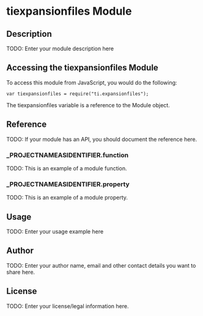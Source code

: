 # tiexpansionfiles Module

## Description

TODO: Enter your module description here

## Accessing the tiexpansionfiles Module

To access this module from JavaScript, you would do the following:

	var tiexpansionfiles = require("ti.expansionfiles");

The tiexpansionfiles variable is a reference to the Module object.	

## Reference

TODO: If your module has an API, you should document
the reference here.

### ___PROJECTNAMEASIDENTIFIER__.function

TODO: This is an example of a module function.

### ___PROJECTNAMEASIDENTIFIER__.property

TODO: This is an example of a module property.

## Usage

TODO: Enter your usage example here

## Author

TODO: Enter your author name, email and other contact
details you want to share here. 

## License

TODO: Enter your license/legal information here.
